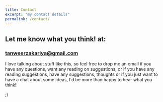 ```yaml
---
title: Contact
excerpt: "my contact details"
permalink: /contact/
---
```


## Let me know what you think! at:

### tanweerzakariya@gmail.com

I love talking about stuff like this, so feel free to drop me an email if you have any questions, want any reading on suggestions, or if you have any reading suggestions, have any suggestions, thoughts or if you just want to have a chat about some ideas, I'd be more than happy to hear what you think!

;)